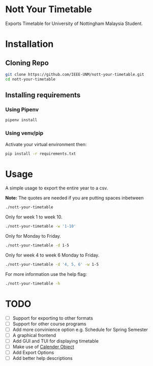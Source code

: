 # Nott Your Timetable
Exports Timetable for University of Nottingham Malaysia Student.

# Installation
## Cloning Repo
``` sh
git clone https://github.com/IEEE-UNM/nott-your-timetable.git
cd nott-your-timetable
```
## Installing requirements
### Using Pipenv
``` sh
pipenv install
```
### Using venv/pip
Activate your virtual environment then:
``` sh
pip install -r requirements.txt
```

# Usage
A simple usage to export the entire year to a csv.

**Note:** The quotes are needed if you are putting spaces inbetween
``` sh
./nott-your-timetable
```
Only for week 1 to week 10.
``` sh
./nott-your-timetable -w '1-10'
```
Only for Monday to Friday.
``` sh
./nott-your-timetable -d 1-5
```
Only for week 4 to week 6 Monday to Friday.
``` sh
./nott-your-timetable -d '4, 5, 6' -w 1-5
```
For more information use the help flag:
``` sh
./nott-your-timetable -h
```


# TODO
  * [ ] Support for exporting to other formats
  * [ ] Support for other course programs
  * [ ] Add more convinience option e.g. Schedule for Spring Semester
  * [ ] A graphical frontend
  * [ ] Add GUI and TUI for displaying timetable
  * [ ] Make use of [Calender Object](https://docs.python.org/3/library/calendar.html)
  * [ ] Add Export Options
  * [ ] Add better help descriptions
